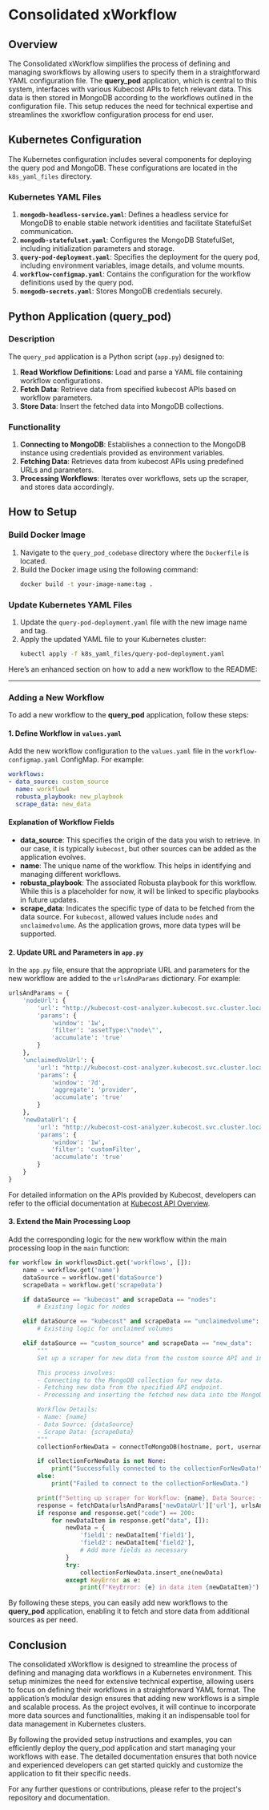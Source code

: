 

# Consolidated xWorkflow



## Overview

The Consolidated xWorkflow simplifies the process of defining and managing sworkflows by allowing users to specify them in a straightforward YAML configuration file. The **query_pod** application, which is central to this system, interfaces with various Kubecost APIs to fetch relevant data. This data is then  stored in MongoDB according to the workflows outlined in the configuration file. This setup reduces the need for technical expertise and streamlines the xworkflow configuration process for end user.

## Kubernetes Configuration

The Kubernetes configuration includes several components for deploying the query pod and MongoDB. These configurations are located in the `k8s_yaml_files` directory.

### Kubernetes YAML Files

1. **`mongodb-headless-service.yaml`**: Defines a headless service for MongoDB to enable stable network identities and facilitate StatefulSet communication.
2. **`mongodb-statefulset.yaml`**: Configures the MongoDB StatefulSet, including initialization parameters and storage.
3. **`query-pod-deployment.yaml`**: Specifies the deployment for the query pod, including environment variables, image details, and volume mounts.
4. **`workflow-configmap.yaml`**: Contains the configuration for the workflow definitions used by the query pod.
5. **`mongodb-secrets.yaml`**: Stores MongoDB credentials securely.

## Python Application (query_pod)

### Description

The `query_pod` application is a Python script (`app.py`) designed to:

1. **Read Workflow Definitions**: Load and parse a YAML file containing workflow configurations.
2. **Fetch Data**: Retrieve data from specified kubecost APIs based on workflow parameters.
3. **Store Data**: Insert the fetched data into MongoDB collections.

### Functionality

1. **Connecting to MongoDB**: Establishes a connection to the MongoDB instance using credentials provided as environment variables.
2. **Fetching Data**: Retrieves data from kubecost APIs using predefined URLs and parameters.
3. **Processing Workflows**: Iterates over workflows, sets up the scraper, and stores data accordingly.

## How to Setup

### Build Docker Image

1. Navigate to the `query_pod_codebase` directory where the `Dockerfile` is located.
2. Build the Docker image using the following command:
   ```sh
   docker build -t your-image-name:tag .
   ```

### Update Kubernetes YAML Files

1. Update the `query-pod-deployment.yaml` file with the new image name and tag.
2. Apply the updated YAML file to your Kubernetes cluster:
   ```sh
   kubectl apply -f k8s_yaml_files/query-pod-deployment.yaml
   ```

Here’s an enhanced section on how to add a new workflow to the README:

---

### Adding a New Workflow

To add a new workflow to the **query_pod** application, follow these steps:

#### 1. Define Workflow in `values.yaml`

Add the new workflow configuration to the `values.yaml` file in the `workflow-configmap.yaml` ConfigMap. For example:
```yaml
workflows:
- data_source: custom_source
  name: workflow4
  robusta_playbook: new_playbook
  scrape_data: new_data
```

#### Explanation of Workflow Fields

- **data_source**: This specifies the origin of the data you wish to retrieve. In our case, it is typically `kubecost`, but other sources can be added as the application evolves.
- **name**: The unique name of the workflow. This helps in identifying and managing different workflows.
- **robusta_playbook**: The associated Robusta playbook for this workflow. While this is a placeholder for now, it will be linked to specific playbooks in future updates.
- **scrape_data**: Indicates the specific type of data to be fetched from the data source. For `kubecost`, allowed values include `nodes` and `unclaimedvolume`. As the application grows, more data types will be supported.

#### 2. Update URL and Parameters in `app.py`

In the `app.py` file, ensure that the appropriate URL and parameters for the new workflow are added to the `urlsAndParams` dictionary. For example:
```python
urlsAndParams = {
    'nodeUrl': {
        'url': "http://kubecost-cost-analyzer.kubecost.svc.cluster.local:9090/model/assets",
        'params': {
            'window': '1w',
            'filter': 'assetType:\"node\"',
            'accumulate': 'true'
        }
    },
    'unclaimedVolUrl': {
        'url': "http://kubecost-cost-analyzer.kubecost.svc.cluster.local:9090/model/savings/unclaimedVolumes",
        'params': {
            'window': '7d',
            'aggregate': 'provider',
            'accumulate': 'true'
        }
    },
    'newDataUrl': {
        'url': "http://kubecost-cost-analyzer.kubecost.svc.cluster.local:9090/model/custom",
        'params': {
            'window': '1w',
            'filter': 'customFilter',
            'accumulate': 'true'
        }
    }
}
```
For detailed information on the APIs provided by Kubecost, developers can refer to the official documentation at [Kubecost API Overview](https://docs.kubecost.com/apis/apis-overview).

#### 3. Extend the Main Processing Loop

Add the corresponding logic for the new workflow within the main processing loop in the `main` function:
```python
for workflow in workflowsDict.get('workflows', []):
    name = workflow.get('name')
    dataSource = workflow.get('dataSource')
    scrapeData = workflow.get('scrapeData')

    if dataSource == "kubecost" and scrapeData == "nodes":
        # Existing logic for nodes

    elif dataSource == "kubecost" and scrapeData == "unclaimedvolume":
        # Existing logic for unclaimed volumes

    elif dataSource == "custom_source" and scrapeData == "new_data":
        """
        Set up a scraper for new data from the custom source API and insert data into MongoDB.

        This process involves:
        - Connecting to the MongoDB collection for new data.
        - Fetching new data from the specified API endpoint.
        - Processing and inserting the fetched new data into the MongoDB collection.

        Workflow Details:
        - Name: {name}
        - Data Source: {dataSource}
        - Scrape Data: {scrapeData}
        """
        collectionForNewData = connectToMongoDB(hostname, port, username, password, databaseName, "collection_new_data")

        if collectionForNewData is not None:
            print("Successfully connected to the collectionForNewData!")
        else:
            print("Failed to connect to the collectionForNewData.")

        print(f"Setting up scraper for Workflow: {name}, Data Source: {dataSource}, Scrape Data: {scrapeData}")
        response = fetchData(urlsAndParams['newDataUrl']['url'], urlsAndParams['newDataUrl']['params'])
        if response and response.get("code") == 200:
            for newDataItem in response.get("data", []):
                newData = {
                    'field1': newDataItem['field1'],
                    'field2': newDataItem['field2'],
                    # Add more fields as necessary
                }
                try:
                    collectionForNewData.insert_one(newData)
                except KeyError as e:
                    print(f"KeyError: {e} in data item {newDataItem}")

```
By following these steps, you can easily add new workflows to the **query_pod** application, enabling it to fetch and store data from additional sources as per need.

## Conclusion

The consolidated xWorkflow is designed to streamline the process of defining and managing data workflows in a Kubernetes environment. This setup minimizes the need for extensive technical expertise, allowing users to focus on defining their workflows in a straightforward YAML format. The application’s modular design ensures that adding new workflows is a simple and scalable process. As the project evolves, it will continue to incorporate more data sources and functionalities, making it an indispensable tool for data management in Kubernetes clusters.

By following the provided setup instructions and examples, you can efficiently deploy the query_pod application and start managing your workflows with ease. The detailed documentation ensures that both novice and experienced developers can get started quickly and customize the application to fit their specific needs.

For any further questions or contributions, please refer to the project's repository and documentation.